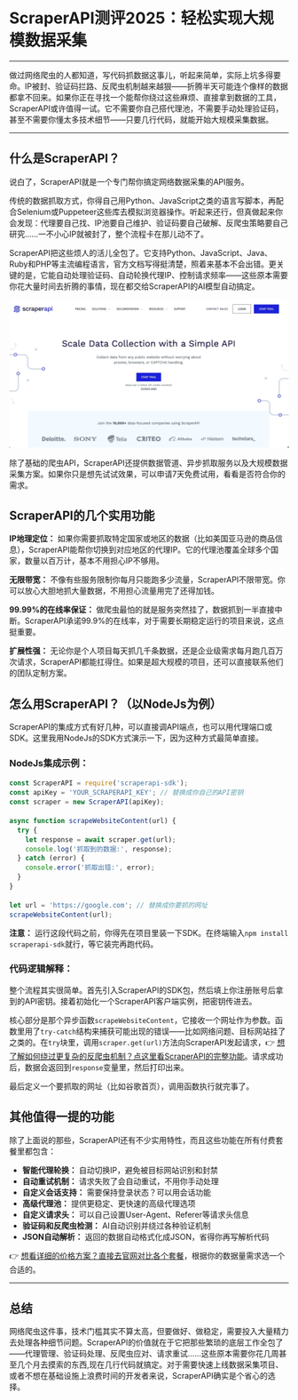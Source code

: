 # ScraperAPI测评2025：轻松实现大规模数据采集

---

做过网络爬虫的人都知道，写代码抓数据这事儿，听起来简单，实际上坑多得要命。IP被封、验证码拦路、反爬虫机制越来越狠——折腾半天可能连个像样的数据都拿不回来。如果你正在寻找一个能帮你绕过这些麻烦、直接拿到数据的工具，ScraperAPI或许值得一试。它不需要你自己搭代理池，不需要手动处理验证码，甚至不需要你懂太多技术细节——只要几行代码，就能开始大规模采集数据。

---

## 什么是ScraperAPI？

说白了，ScraperAPI就是一个专门帮你搞定网络数据采集的API服务。

传统的数据抓取方式，你得自己用Python、JavaScript之类的语言写脚本，再配合Selenium或Puppeteer这些库去模拟浏览器操作。听起来还行，但真做起来你会发现：代理要自己找、IP池要自己维护、验证码要自己破解、反爬虫策略要自己研究……一不小心IP就被封了，整个流程卡在那儿动不了。

ScraperAPI把这些烦人的活儿全包了。它支持Python、JavaScript、Java、Ruby和PHP等主流编程语言，官方文档写得挺清楚，照着来基本不会出错。更关键的是，它能自动处理验证码、自动轮换代理IP、控制请求频率——这些原本需要你花大量时间去折腾的事情，现在都交给ScraperAPI的AI模型自动搞定。

![ScraperAPI核心功能展示](image/005943203879.webp)

除了基础的爬虫API，ScraperAPI还提供数据管道、异步抓取服务以及大规模数据采集方案。如果你只是想先试试效果，可以申请7天免费试用，看看是否符合你的需求。

## ScraperAPI的几个实用功能

**IP地理定位：** 如果你需要抓取特定国家或地区的数据（比如美国亚马逊的商品信息），ScraperAPI能帮你切换到对应地区的代理IP。它的代理池覆盖全球多个国家，数量以百万计，基本不用担心IP不够用。

**无限带宽：** 不像有些服务限制你每月只能跑多少流量，ScraperAPI不限带宽。你可以放心大胆地抓大量数据，不用担心流量用完了还得加钱。

**99.99%的在线率保证：** 做爬虫最怕的就是服务突然挂了，数据抓到一半直接中断。ScraperAPI承诺99.9%的在线率，对于需要长期稳定运行的项目来说，这点挺重要。

**扩展性强：** 无论你是个人项目每天抓几千条数据，还是企业级需求每月跑几百万次请求，ScraperAPI都能扛得住。如果是超大规模的项目，还可以直接联系他们的团队定制方案。

## 怎么用ScraperAPI？（以NodeJs为例）

ScraperAPI的集成方式有好几种，可以直接调API端点，也可以用代理端口或SDK。这里我用NodeJs的SDK方式演示一下，因为这种方式最简单直接。

### NodeJs集成示例：

```javascript
const ScraperAPI = require('scraperapi-sdk');
const apiKey = 'YOUR_SCRAPERAPI_KEY'; // 替换成你自己的API密钥
const scraper = new ScraperAPI(apiKey);

async function scrapeWebsiteContent(url) {
  try {
    let response = await scraper.get(url);
    console.log('抓取到的数据:', response);
  } catch (error) {
    console.error('抓取出错:', error);
  }
}

let url = 'https://google.com'; // 替换成你要抓的网址
scrapeWebsiteContent(url);
```

**注意：** 运行这段代码之前，你得先在项目里装一下SDK。在终端输入`npm install scraperapi-sdk`就行，等它装完再跑代码。

### 代码逻辑解释：

整个流程其实很简单。首先引入ScraperAPI的SDK包，然后填上你注册账号后拿到的API密钥。接着初始化一个ScraperAPI客户端实例，把密钥传进去。

核心部分是那个异步函数`scrapeWebsiteContent`，它接收一个网址作为参数。函数里用了`try-catch`结构来捕获可能出现的错误——比如网络问题、目标网站挂了之类的。在`try`块里，调用`scraper.get(url)`方法向ScraperAPI发起请求，👉 [想了解如何绕过更复杂的反爬虫机制？点这里看ScraperAPI的完整功能](https://www.scraperapi.com/?fp_ref=coupons)。请求成功后，数据会返回到`response`变量里，然后打印出来。

最后定义一个要抓取的网址（比如谷歌首页），调用函数执行就完事了。

## 其他值得一提的功能

除了上面说的那些，ScraperAPI还有不少实用特性，而且这些功能在所有付费套餐里都包含：

- **智能代理轮换：** 自动切换IP，避免被目标网站识别和封禁
- **自动重试机制：** 请求失败了会自动重试，不用你手动处理
- **自定义会话支持：** 需要保持登录状态？可以用会话功能
- **高级代理池：** 提供更稳定、更快速的高级代理选项
- **自定义请求头：** 可以自己设置User-Agent、Referer等请求头信息
- **验证码和反爬虫检测：** AI自动识别并绕过各种验证机制
- **JSON自动解析：** 返回的数据自动格式化成JSON，省得你再写解析代码

👉 [想看详细的价格方案？直接去官网对比各个套餐](https://www.scraperapi.com/?fp_ref=coupons)，根据你的数据量需求选一个合适的。

---

## 总结

网络爬虫这件事，技术门槛其实不算太高，但要做好、做稳定，需要投入大量精力去处理各种细节问题。ScraperAPI的价值就在于它把那些繁琐的底层工作全包了——代理管理、验证码处理、反爬虫应对、请求重试……这些原本需要你花几周甚至几个月去摸索的东西,现在几行代码就搞定。对于需要快速上线数据采集项目、或者不想在基础设施上浪费时间的开发者来说，ScraperAPI确实是个省心的选择。
